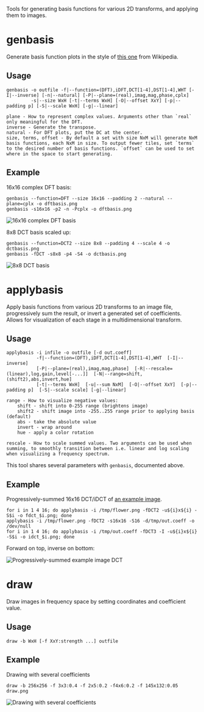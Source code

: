 Tools for generating basis functions for various 2D transforms, and applying them to images.

# genbasis
Generate basis function plots in the style of [this one](https://upload.wikimedia.org/wikipedia/commons/archive/2/24/20121105172942%21DCT-8x8.png) from Wikipedia.

## Usage
    genbasis -o outfile -f|--function=(DFT),iDFT,DCT[1-4],DST[1-4],WHT [-I|--inverse] [-n|--natural] [-P|--plane=(real),imag,mag,phase,cplx]
             -s|--size WxH [-t|--terms WxH] [-O|--offset XxY] [-p|--padding p] [-S|--scale WxH] [-g|--linear]

	plane - How to represent complex values. Arguments other than `real` only meaningful for the DFT.
	inverse - Generate the transpose.
	natural - For DFT plots, put the DC at the center.
	size, terms, offset - By default a set with size NxM will generate NxM basis functions, each NxM in size. To output fewer tiles, set `terms` to the desired number of basis functions. `offset` can be used to set where in the space to start generating.

## Example
16x16 complex DFT basis:

	genbasis --function=DFT --size 16x16 --padding 2 --natural --plane=cplx -o dftbasis.png
	genbasis -s16x16 -p2 -n -Pcplx -o dftbasis.png

![16x16 complex DFT basis](https://0x09.net/i/g/dftbasis.png "16x16 complex DFT basis")

8x8 DCT basis scaled up:

	genbasis --function=DCT2 --size 8x8 --padding 4 --scale 4 -o dctbasis.png
	genbasis -fDCT -s8x8 -p4 -S4 -o dctbasis.png

![8x8 DCT basis](https://0x09.net/i/g/dctbasis.png "8x8 DCT basis")

# applybasis
Apply basis functions from various 2D transforms to an image file, progressively sum the result, or invert a generated set of coefficients. Allows for visualization of each stage in a multidimensional transform.

## Usage

    applybasis -i infile -o outfile [-d out.coeff]
               -f|--function=(DFT),iDFT,DCT[1-4],DST[1-4],WHT  [-I|--inverse]
               [-P|--plane=(real),imag,mag,phase]  [-R|--rescale=(linear),log,gain,level[-...]]  [-N|--range=shift,(shift2),abs,invert,hue]
               [-t|--terms WxH]  [-u|--sum NxM]  [-O|--offset XxY]  [-p|--padding p]  [-S|--scale scale] [-g|--linear]

	range - How to visualize negative values:
		shift - shift into 0-255 range (brightens image)
		shift2 - shift image into -255..255 range prior to applying basis (default)
		abs - take the absolute value
		invert - wrap around
		hue - apply a color rotation

	rescale - How to scale summed values. Two arguments can be used when summing, to smoothly transition between i.e. linear and log scaling when visualizing a frequency spectrum.

This tool shares several parameters with `genbasis`, documented above.

## Example

Progressively-summed 16x16 DCT/iDCT of [an example image](https://0x09.net/i/g/flower.png).
	
	for i in 1 4 16; do applybasis -i /tmp/flower.png -fDCT2 -u${i}x${i} -S$i -o fdct_$i.png; done
	applybasis -i /tmp/flower.png -fDCT2 -s16x16 -S16 -d/tmp/out.coeff -o /dev/null
	for i in 1 4 16; do applybasis -i /tmp/out.coeff -fDCT3 -I -u${i}x${i} -S$i -o idct_$i.png; done

Forward on top, inverse on bottom:

![Progressively-summed example image DCT](https://0x09.net/i/g/flower_sums.png "Progressively-summed example image DCT")

# draw
Draw images in frequency space by setting coordinates and coefficient value.

## Usage
	draw -b WxH [-f XxY:strength ...] outfile

## Example
Drawing with several coefficients

	draw -b 256x256 -f 3x3:0.4 -f 2x5:0.2 -f4x6:0.2 -f 145x132:0.05 draw.png

![Drawing with several coefficients](https://0x09.net/i/g/draw.png "Drawing with several coefficients")
